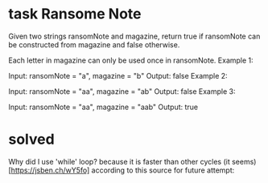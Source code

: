 # task Ransome Note
Given two strings ransomNote and magazine, return true if ransomNote can be constructed from magazine and false otherwise.

Each letter in magazine can only be used once in ransomNote.
Example 1:

Input: ransomNote = "a", magazine = "b"
Output: false
Example 2:

Input: ransomNote = "aa", magazine = "ab"
Output: false
Example 3:

Input: ransomNote = "aa", magazine = "aab"
Output: true


# solved
 Why did I use 'while' loop?
 because it is faster than other cycles (it seems) [https://jsben.ch/wY5fo] according to this source
for future attempt:
